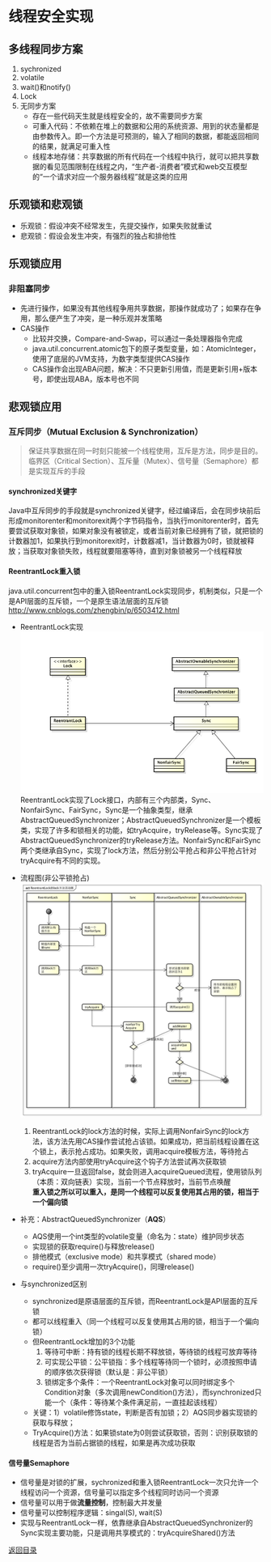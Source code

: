 # 线程安全实现

## 多线程同步方案
1. sychronized
2. volatile
3. wait()和notify()
4. Lock
5. 无同步方案
    * 存在一些代码天生就是线程安全的，故不需要同步方案
    * 可重入代码：不依赖在堆上的数据和公用的系统资源、用到的状态量都是由参数传入。即一个方法是可预测的，输入了相同的数据，都能返回相同的结果，就满足可重入性
    * 线程本地存储：共享数据的所有代码在一个线程中执行，就可以把共享数据的看见范围限制在线程之内，“生产者-消费者”模式和web交互模型的“一个请求对应一个服务器线程”就是这类的应用

## 乐观锁和悲观锁
* 乐观锁：假设冲突不经常发生，先提交操作，如果失败就重试
* 悲观锁：假设会发生冲突，有强烈的独占和排他性

## 乐观锁应用
### 非阻塞同步
* 先进行操作，如果没有其他线程争用共享数据，那操作就成功了；如果存在争用，那么便产生了冲突，是一种乐观并发策略
* CAS操作
    * 比较并交换，Compare-and-Swap，可以通过一条处理器指令完成
    * java.util.concurrent.atomic包下的原子类型变量，如：AtomicInteger，使用了底层的JVM支持，为数字类型提供CAS操作
    * CAS操作会出现ABA问题，解决：不只更新引用值，而是更新引用+版本号，即使出现ABA，版本号也不同

## 悲观锁应用
### 互斥同步（Mutual Exclusion & Synchronization）
> 保证共享数据在同一时刻只能被一个线程使用，互斥是方法，同步是目的。临界区（Critical Section）、互斥量（Mutex）、信号量（Semaphore）都是实现互斥的手段
#### synchronized关键字
Java中互斥同步的手段就是synchronized关键字，经过编译后，会在同步块前后形成monitorenter和monitorexit两个字节码指令，当执行monitorenter时，首先要尝试获取对象锁，如果对象没有被锁定，或者当前对象已经拥有了锁，就把锁的计数器加1，如果执行到monitorexit时，计数器减1，当计数器为0时，锁就被释放；当获取对象锁失败，线程就要阻塞等待，直到对象锁被另一个线程释放
#### ReentrantLock重入锁
java.util.concurrent包中的重入锁ReentrantLock实现同步，机制类似，只是一个是API层面的互斥锁，一个是原生语法层面的互斥锁
http://www.cnblogs.com/zhengbin/p/6503412.html
* ReentrantLock实现
    ![](./img/thread_safety_implement_1.png)
    ReentrantLock实现了Lock接口，内部有三个内部类，Sync、NonfairSync、FairSync，Sync是一个抽象类型，继承AbstractQueuedSynchronizer；AbstractQueuedSynchronizer是一个模板类，实现了许多和锁相关的功能，如tryAcquire，tryRelease等。Sync实现了AbstractQueuedSynchronizer的tryRelease方法。NonfairSync和FairSync两个类继承自Sync，实现了lock方法，然后分别公平抢占和非公平抢占针对tryAcquire有不同的实现。

* 流程图(非公平锁抢占)
    ![](./img/thread_safety_implement_2.png)
    1. ReentrantLock的lock方法的时候，实际上调用NonfairSync的lock方法，该方法先用CAS操作尝试抢占该锁。如果成功，把当前线程设置在这个锁上，表示抢占成功。如果失败，调用acquire模板方法，等待抢占
    2. acquire方法内部使用tryAcquire这个钩子方法尝试再次获取锁
    3. tryAcquire一旦返回false，就会则进入acquireQueued流程，使用锁队列（本质：双向链表）实现，当前一个节点释放时，当前节点唤醒  
    **重入锁之所以可以重入，是同一个线程可以反复使用其占用的锁，相当于一个偏向锁**

* 补充：AbstractQueuedSynchronizer（**AQS**）
    * AQS使用一个int类型的volatile变量（命名为：state）维护同步状态
    * 实现锁的获取require()与释放release()
    * 排他模式（exclusive mode）和共享模式（shared mode）
    * require()至少调用一次tryAcquire()，同理release()

* 与synchronized区别
    * synchronized是原语层面的互斥锁，而ReentrantLock是API层面的互斥锁
    * 都可以线程重入（同一个线程可以反复使用其占用的锁，相当于一个偏向锁）
    * 但ReentrantLock增加的3个功能
        1. 等待可中断：持有锁的线程长期不释放锁，等待锁的线程可放弃等待
        2. 可实现公平锁：公平锁指：多个线程等待同一个锁时，必须按照申请的顺序依次获得锁（默认是：非公平锁）
        3. 锁绑定多个条件：一个ReentrantLock对象可以同时绑定多个Condition对象（多次调用newCondition()方法），而synchronized只能一个（条件：等待某个条件满足前，一直挂起该线程）
    * 关键：1）volatile修饰state，判断是否有加锁；2）AQS同步器实现锁的获取与释放；
    * TryAcquire()方法：如果锁state为0则尝试获取锁，否则：识别获取锁的线程是否为当前占据锁的线程，如果是再次成功获取
   
#### 信号量Semaphore
* 信号量是对锁的扩展，sychronized和重入锁ReentrantLock一次只允许一个线程访问一个资源，信号量可以指定多个线程同时访问一个资源
* 信号量可以用于做**流量控制**，控制最大并发量
* 信号量可以控制程序逻辑：singal(S), wait(S)
* 实现与ReentrantLock一样，依靠继承自AbstractQueuedSynchronizer的Sync实现主要功能，只是调用共享模式的：tryAcquireShared()方法

[返回目录](../CONTENTS.md)